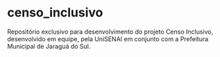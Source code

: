 # censo_inclusivo
Repositório exclusivo para desenvolvimento do projeto Censo Inclusivo, desenvolvido em equipe, pela UniSENAI em conjunto com a Prefeitura Municipal de Jaraguá do Sul.
